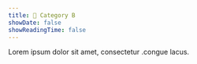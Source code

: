 ```yaml
---
title: 🔴 Category B
showDate: false
showReadingTime: false
---
```


Lorem ipsum dolor sit amet, consectetur .congue lacus.